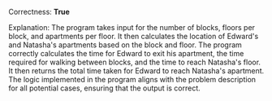 Correctness: **True**

Explanation: 
The program takes input for the number of blocks, floors per block, and apartments per floor. It then calculates the location of Edward's and Natasha's apartments based on the block and floor. The program correctly calculates the time for Edward to exit his apartment, the time required for walking between blocks, and the time to reach Natasha's floor. It then returns the total time taken for Edward to reach Natasha's apartment. The logic implemented in the program aligns with the problem description for all potential cases, ensuring that the output is correct.